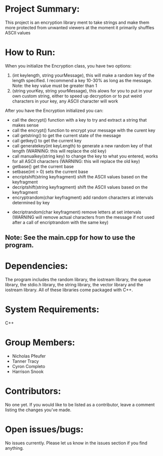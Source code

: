<h1>Project	Summary:</h1>

   <p> This project is an encryption library ment to take strings and make them more protected from unwanted viewers at the moment it primarily shuffles ASCII values </p>

<h1>How	to	Run:</h1>

When you initialize the Encryption class, you have two options:
<ol>
    <li>(int keylength, string yourMessage), this will make a random key of the length specified. I recommend a key 10-30% as long as the message. Note: the key value must be greater than 1</li>
    <li>(string yourKey, string yourMessage), this alows for you to put in your own custom string, either to speed up decryption or to put weird characters in your key, any ASCII character will work</li> 
</ol>

After you have the Encryption initialized you can:
<ul>
<li>call the decrypt() function with a key to try and extract a string that makes sense</li>
<li>call the encrypt() function to encrypt your message with the curent key</li>
<li>call getstring() to get the current state of the message</li>
<li>call getkey() to get the current key</li>
<li>call generatekey(int keyLength) to generate a new random key of that length (WARNING: this will replace the old key)</li>
<li>call manualkey(string key) to change the key to what you entered, works for all ASCII characters (WARNING: this will replace the old key)</li>
<li>getbase() get the current base</li>
<li>setbase(int > 0) sets the current base</li>
<li>encriptshift(string keyfragment) shift the ASCII values based on the keyfragment</li>
<li>decriptshift(string keyfragment) shift the ASCII values based on the keyfragment</li>
<li>encryptrandom(char keyfragment) add random characters at intervals determined by key</li>
<li><p>decriptrandom(char keyfragment) remove letters at set intervals (WARNING will remove actual characters from the message if not used after a call of encriptrandom with the same key)</p></li>
</ul>

<h2>Note: See the main.cpp for how to use the program.</h2>

<h1>Dependencies:</h1>

<p>The program includes the random library, the iostream library, the queue library, the stdio.h library, the string library, the vector library and the iostream library.  All of these libraries come packaged with C++.</p>


<h1>System	Requirements:</h1>

  C++
  
<h1>Group	Members:</h1>

<ul>
    <li>Nicholas Pfeufer</li> 
    <li>Tanner Tracy</li> 
    <li>Cyron Completo</li>
    <li>Harrison Snook</li>
</ul>

<h1>Contributors:</h1>
   <p>No one yet. If you would like to be listed as a contributor, leave a comment listing the changes you've made.</p>
<h1>Open	issues/bugs:</h1>
   <p>No issues currently. Please let us know in the issues section if you find anything.</p>
